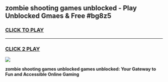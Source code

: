 
## zombie shooting games unblocked - Play Unblocked Gmaes & Free #bg8z5
<h3>
<a href="https://news.freeplayer.one?title=zombie_shooting_games_unblocked&ref=03M">CLICK TO PLAY</a></h3>
<hr>

<h3>
<a href="https://news.freeplayer.one?title=zombie_shooting_games_unblocked&ref=03M">CLICK 2 PLAY</a>
  
</h3>

<a href="https://news.freeplayer.one?title=zombie_shooting_games_unblocked&ref=03M"><img src="https://clearcache.store/games.png"></a>


**zombie shooting games unblocked games unblocked: Your Gateway to Fun and Accessible Online Gaming**
